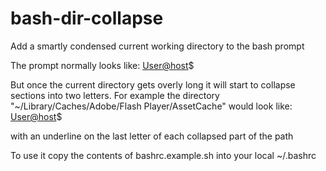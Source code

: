 # bash-dir-collapse
Add a smartly condensed current working directory to the bash prompt

The prompt normally looks like:
    [User@host](~/foo)$

But once the current directory gets overly long it will start to collapse sections into two letters.
For example the directory "~/Library/Caches/Adobe/Flash Player/AssetCache" would look like:
    [User@host](~/Li/Ca/Ad/Fl/AssetCache)$

with an underline on the last letter of each collapsed part of the path


To use it copy the contents of bashrc.example.sh into your local ~/.bashrc
